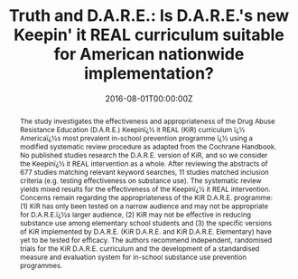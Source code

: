 ---
title: "Truth and D.A.R.E.: Is D.A.R.E.'s new Keepin' it REAL curriculum suitable for American nationwide implementation?"

authors:
- "admin"
- "A. Thomas McLellan"
date: "2016-08-01T00:00:00Z"
doi: "10.1080/09687637.2016.1208731"
venue: "Drugs: Education, Prevention and Policy"
publishDate: "2017-01-01T00:00:00Z"
publication_types: ["2"]
abstract: "The study investigates the effectiveness and appropriateness of the Drug Abuse Resistance Education (D.A.R.E.) Keepinï¿½ it REAL (KiR) curriculum ï¿½ Americaï¿½s most prevalent in-school prevention programme ï¿½ using a modified systematic review procedure as adapted from the Cochrane Handbook. No published studies research the D.A.R.E. version of KiR, and so we consider the Keepinï¿½ it REAL intervention as a whole. After reviewing the abstracts of 677 studies matching relevant keyword searches, 11 studies matched inclusion criteria (e.g. testing effectiveness on substance use). The systematic review yields mixed results for the effectiveness of the Keepinï¿½ it REAL intervention. Concerns remain regarding the appropriateness of the KiR D.A.R.E. programme: (1) KiR has only been tested on a narrow audience and may not be appropriate for D.A.R.E.ï¿½s larger audience, (2) KiR may not be effective in reducing substance use among elementary school students and (3) the specific versions of KiR implemented by D.A.R.E. (KiR D.A.R.E. and KiR D.A.R.E. Elementary) have yet to be tested for efficacy. The authors recommend independent, randomised trials for the KiR D.A.R.E. curriculum and the development of a standardised measure and evaluation system for in-school substance use prevention programmes."
summary: "Caputi, T. L., & Thomas McLellan, A. (2016). Truth and D.A.R.E.: Is D.A.R.E.'s new Keepin' it REAL curriculum suitable for American nationwide implementation? Drugs: Education, Prevention and Policy, 24(1), 49'57. doi:10.1080/09687637.2016.1208731"
tags: 
featured: false
links:
- name: Paper Link
  url: "https://www.tandfonline.com/doi/full/10.1080/09687637.2016.1208731"
url_pdf: "/files/DEPP-2016.pdf"
image:
  focal_point: ""
  preview_only: false
---